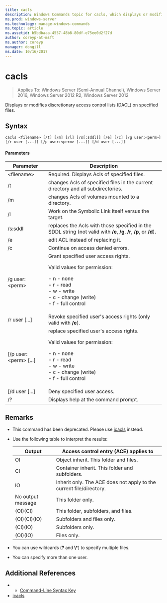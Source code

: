 ```yaml
---
title: cacls
description: Windows Commands topic for cacls, which displays or modifies discretionary access control lists (DACL) on specified files.
ms.prod: windows-server
ms.technology: manage-windows-commands
ms.topic: article
ms.assetid: b5bdbaaa-4557-48b8-80df-e75ee0d2f27d
author: coreyp-at-msft
ms.author: coreyp
manager: dongill
ms.date: 10/16/2017
---
```

# cacls

>Applies To: Windows Server (Semi-Annual Channel), Windows Server 2016, Windows Server 2012 R2, Windows Server 2012

Displays or modifies discretionary access control lists (DACL) on specified files.  

## Syntax  
```  
cacls <filename> [/t] [/m] [/l] [/s[:sddl]] [/e] [/c] [/g user:<perm>] [/r user [...]] [/p user:<perm> [...]] [/d user [...]]  
```  
#### Parameters  

|        Parameter        |                                                                                            Description                                                                                             |
|-------------------------|----------------------------------------------------------------------------------------------------------------------------------------------------------------------------------------------------|
|      \<filename\>       |                                                                            Required. Displays Acls of specified files.                                                                             |
|           /t            |                                                          changes Acls of specified files in the current directory and all subdirectories.                                                          |
|           /m            |                                                                          changes Acls of volumes mounted to a directory.                                                                           |
|           /l            |                                                                        Work on the Symbolic Link itself versus the target.                                                                         |
|         /s:sddl         |                                       replaces the Acls with those specified in the SDDL string (not valid with **/e**, **/g**, **/r**, **/p**, or **/d**).                                        |
|           /e            |                                                                                 edit ACL instead of replacing it.                                                                                  |
|           /c            |                                                                                 Continue on access denied errors.                                                                                  |
|    /g user:\<perm\>     |   Grant specified user access rights.<p>Valid values for permission:<p>-   n - none<br />-   r - read<br />-   w - write<br />-   c - change (write)<br />-   f - full control   |
|      /r user [...]      |                                                                  Revoke specified user's access rights (only valid with **/e**).                                                                   |
| [/p user:\<perm\> [...] | replace specified user's access rights.<p>Valid values for permission:<p>-   n - none<br />-   r - read<br />-   w - write<br />-   c - change (write)<br />-   f - full control |
|     [/d user [...]      |                                                                                    Deny specified user access.                                                                                     |
|           /?            |                                                                                Displays help at the command prompt.                                                                                |

## Remarks  
- This command has been deprecated. Please use [icacls](icacls.md) instead.  
- Use the following table to interpret the results:  


  |      Output       |                Access control entry (ACE) applies to                |
  |-------------------|---------------------------------------------------------------------|
  |        OI         |               Object inherit. This folder and files.                |
  |        CI         |           Container inherit. This folder and subfolders.            |
  |        IO         | Inherit only. The ACE does not apply to the current file/directory. |
  | No output message |                          This folder only.                          |
  |     (OI)(CI)      |                 This folder, subfolders, and files.                 |
  |   (OI)(CI)(IO)    |                     Subfolders and files only.                      |
  |     (CI)(IO)      |                          Subfolders only.                           |
  |     (OI)(IO)      |                             Files only.                             |


- You can use wildcards (**?** and **\\\***) to specify multiple files.  
- You can specify more than one user.  

## Additional References  
-   - [Command-Line Syntax Key](command-line-syntax-key.md)   
-   [icacls](icacls.md)  
